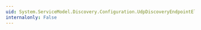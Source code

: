 ```yaml
---
uid: System.ServiceModel.Discovery.Configuration.UdpDiscoveryEndpointElement.OnApplyConfiguration(System.ServiceModel.Description.ServiceEndpoint,System.ServiceModel.Configuration.ServiceEndpointElement)
internalonly: False
---
```

